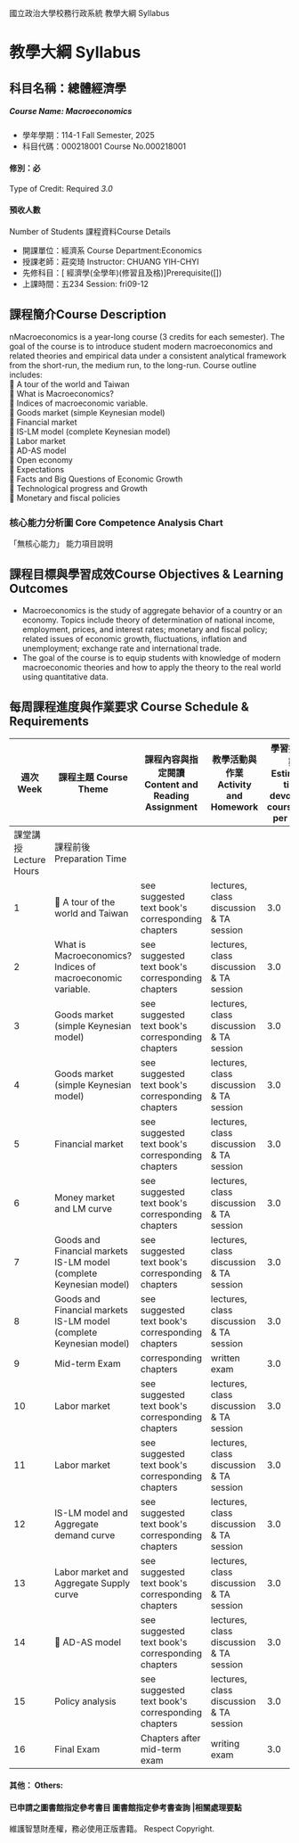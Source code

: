 國立政治大學校務行政系統 教學大綱 Syllabus
# 教學大綱 Syllabus
##  科目名稱：總體經濟學 
#####  Course Name: Macroeconomics
  * 學年學期：114-1 Fall Semester, 2025 
  * 科目代碼：000218001 Course No.000218001
#### 修別：必
Type of Credit: Required 
_3.0_
#### 預收人數
Number of Students
課程資料Course Details
  * 開課單位：經濟系 Course Department:Economics 
  * 授課老師：莊奕琦 Instructor: CHUANG YIH-CHYI 
  * 先修科目：[ 經濟學(全學年)(修習且及格)]Prerequisite([])
  * 上課時間：五234 Session: fri09-12
##  課程簡介Course Description
nMacroeconomics is a year-long course (3 credits for each semester). The goal of the course is to introduce student modern macroeconomics and related theories and empirical data under a consistent analytical framework from the short-run, the medium run, to the long-run. 
Course outline includes:   
 A tour of the world and Taiwan   
 What is Macroeconomics?   
 Indices of macroeconomic variable.   
 Goods market (simple Keynesian model)   
 Financial market   
 IS-LM model (complete Keynesian model)   
 Labor market   
 AD-AS model   
 Open economy   
 Expectations   
 Facts and Big Questions of Economic Growth   
 Technological progress and Growth   
 Monetary and fiscal policies
###  核心能力分析圖 Core Competence Analysis Chart
「無核心能力」 
能力項目說明
##  課程目標與學習成效Course Objectives & Learning Outcomes 
  * Macroeconomics is the study of aggregate behavior of a country or an economy. Topics include theory of determination of national income, employment, prices, and interest rates; monetary and fiscal policy; related issues of economic growth, fluctuations, inflation and unemployment; exchange rate and international trade.
  * The goal of the course is to equip students with knowledge of modern macroeconomic theories and how to apply the theory to the real world using quantitative data. 
##  每周課程進度與作業要求 Course Schedule & Requirements
週次 Week |  課程主題 Course Theme |  課程內容與指定閱讀 Content and Reading Assignment |  教學活動與作業 Activity and Homework |  學習投入時數 Estimated time devoted to coursework per week  
---|---|---|---|---  
課堂講授 Lecture Hours |  課程前後 Preparation Time  
1 |   A tour of the world and Taiwan |  see suggested text book's corresponding chapters |  lectures, class discussion & TA session |  3.0 |  4.5  
2 |  What is Macroeconomics?Indices of macroeconomic variable.  |  see suggested text book's corresponding chapters |  lectures, class discussion & TA session |  3.0 |  4.5  
3 |  Goods market (simple Keynesian model)  |  see suggested text book's corresponding chapters |  lectures, class discussion & TA session |  3.0 |  4.5  
4 |  Goods market (simple Keynesian model)  |  see suggested text book's corresponding chapters |  lectures, class discussion & TA session |  3.0 |  4.5  
5 |  Financial market  |  see suggested text book's corresponding chapters |  lectures, class discussion & TA session |  3.0 |  4.5  
6 |  Money market and LM curve |  see suggested text book's corresponding chapters |  lectures, class discussion & TA session |  3.0 |  4.5  
7 |  Goods and Financial markets  IS-LM model (complete Keynesian model) |  see suggested text book's corresponding chapters |  lectures, class discussion & TA session |  3.0 |  4.5  
8 |  Goods and Financial markets  IS-LM model (complete Keynesian model) |  see suggested text book's corresponding chapters |  lectures, class discussion & TA session |  3.0 |  4.5  
9 |  Mid-term Exam |  corresponding chapters |  written exam |  3.0 |  4.5  
10 |  Labor market  |  see suggested text book's corresponding chapters |  lectures, class discussion & TA session |  3.0 |  4.5  
11 |  Labor market |  see suggested text book's corresponding chapters |  lectures, class discussion & TA session |  3.0 |  4.5  
12 |  IS-LM model and Aggregate demand curve |  see suggested text book's corresponding chapters |  lectures, class discussion & TA session |  3.0 |  4.5  
13 |  Labor market and Aggregate Supply curve |  see suggested text book's corresponding chapters |  lectures, class discussion & TA session |  3.0 |  4.5  
14 |   AD-AS model  |  see suggested text book's corresponding chapters |  lectures, class discussion & TA session |  3.0 |  4.5  
15 |  Policy analysis |  see suggested text book's corresponding chapters |  lectures, class discussion & TA session |  3.0 |  4.5  
16 |  Final Exam |  Chapters after mid-term exam |  writing exam |  3.0 |  4.5  
####  其他： Others:
####  已申請之圖書館指定參考書目  圖書館指定參考書查詢 |相關處理要點
維護智慧財產權，務必使用正版書籍。 Respect Copyright.